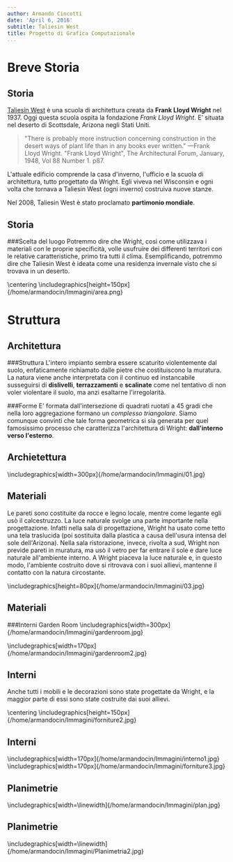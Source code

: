 ```yaml
---
author: Armando Cincotti
date: 'April 6, 2016'
subtitle: Taliesin West
title: Progetto di Grafica Computazionale
...
```


Breve Storia
==============================================

Storia
------------

[Taliesin West](https://en.wikipedia.org/wiki/Taliesin_West) è una
scuola di architettura creata da **Frank Lloyd Wright** nel 1937. Oggi questa scuola ospita la fondazione *Frank Lloyd Wright*.  E’ situata nel deserto di Scottsdale, Arizona negli Stati Uniti. 

>"There is probably more instruction concerning construction in the desert ways of plant life than in any books ever written."
—Frank Lloyd Wright. "Frank Lloyd Wright", The Architectural Forum, January, 1948, Vol 88 Number 1. p87.

L'attuale edificio comprende la casa d'inverno, l'ufficio e la scuola di architettura, tutto progettato da Wright. Egli viveva nel Wisconsin e ogni volta che tornava a Taliesin West (ogni inverno) costruiva nuove stanze.

Nel 2008, Taliesin West è stato proclamato **partimonio mondiale**.

Storia
-------
###Scelta del luogo
Potremmo dire che Wright, così come utilizzava i materiali con le proprie specificità, volle usufruire dei differenti territori con le relative caratteristiche, primo tra tutti il clima. Esemplificando, potremmo dire che Taliesin West è ideata come una residenza invernale visto che si trovava in un deserto.  

\centering \includegraphics[height=150px]{/home/armandocin/Immagini/area.png}

Struttura
===========
Architettura
--------
###Struttura
L'intero impianto sembra essere scaturito violentemente dal suolo, enfaticamente richiamato dalle pietre che costituiscono la muratura. La natura viene anche interpretata con il continuo ed instancabile susseguirsi di **dislivelli**, **terrazzamenti** e **scalinate** come nel tentativo di non voler violentare il suolo, ma anzi esaltarne l'irregolarità.

###Forme
E' formata dall'intersezione di quadrati ruotati a 45 gradi che nella loro aggregazione formano un *complesso triangolare*. Siamo comunque convinti che tale forma geometrica si sia generata per quel famosissimo processo che caratterizza l'architettura di Wright: **dall'interno verso l'esterno**.

Archietettura
-----
\includegraphics[width=300px]{/home/armandocin/Immagini/01.jpg}

Materiali
---------
Le pareti sono costituite da rocce e legno locale, mentre come legante egli usò il calcestruzzo. La luce naturale svolge una parte importante nella progettazione. Infatti nella sala di progettazione, Wright ha usato come tetto una tela traslucida (poi sostituita dalla plastica a causa dell'usura intensa del sole dell'Arizona). Nella sala ristorazione, invece, rivolta a sud, Wright non previde pareti in muratura, ma usò il vetro per far entrare il sole e dare luce naturale all'ambiente interno. A Wright piaceva la luce naturale e, in questo modo, l'ambiente costruito dove si ritrovava con i suoi allievi, mantenne il contatto con la natura circostante.  

\includegraphics[height=80px]{/home/armandocin/Immagini/03.jpg}

Materiali
---------
###Interni Garden Room
\includegraphics[width=300px]{/home/armandocin/Immagini/gardenroom.jpg}

\includegraphics[width=170px]{/home/armandocin/Immagini/gardenroom2.jpg}

Interni
-----------

Anche tutti i mobili e le decorazioni sono state progettate da Wright, e la maggior parte di essi sono state costruite dai suoi allievi.

\centering \includegraphics[height=150px]{/home/armandocin/Immagini/forniture2.jpg}

Interni
-----------
\includegraphics[width=170px]{/home/armandocin/Immagini/interno1.jpg} 
\includegraphics[width=170px]{/home/armandocin/Immagini/forniture3.jpg}

Planimetrie
------------
\includegraphics[width=\linewidth]{/home/armandocin/Immagini/plan.jpg}

Planimetrie
------------
\includegraphics[width=\linewidth]{/home/armandocin/Immagini/Planimetria2.jpg}
